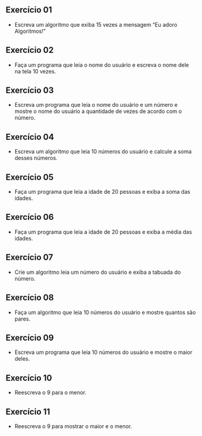 ## Exercício 01

- Escreva um algoritmo que exiba 15 vezes a mensagem “Eu adoro Algoritmos!”

## Exercício 02

- Faça um programa que leia o nome do usuário e escreva o nome dele na tela 10 vezes.

## Exercício 03

- Escreva um programa que leia o nome do usuário e um número e mostre o nome do usuário a quantidade de vezes de acordo com o número.

## Exercício 04

- Escreva um algoritmo que leia 10 números do usuário e calcule a soma desses números.

## Exercício 05

- Faça um programa que leia a idade de 20 pessoas e exiba a soma das idades.

## Exercício 06

- Faça um programa que leia a idade de 20 pessoas e exiba a média das idades.

## Exercício 07

- Crie um algoritmo leia um número do usuário e exiba a tabuada do número.

## Exercício 08

- Faça um algoritmo que leia 10 números do usuário e mostre quantos são pares.

## Exercício 09

- Escreva um programa que leia 10 números do usuário e mostre o maior deles.

## Exercício 10

- Reescreva o 9 para o menor.

## Exercício 11

- Reescreva o 9 para mostrar o maior e o menor.